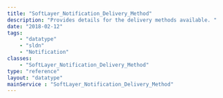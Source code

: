 ```yaml
---
title: "SoftLayer_Notification_Delivery_Method"
description: "Provides details for the delivery methods available. "
date: "2018-02-12"
tags:
    - "datatype"
    - "sldn"
    - "Notification"
classes:
    - "SoftLayer_Notification_Delivery_Method"
type: "reference"
layout: "datatype"
mainService : "SoftLayer_Notification_Delivery_Method"
---
```

